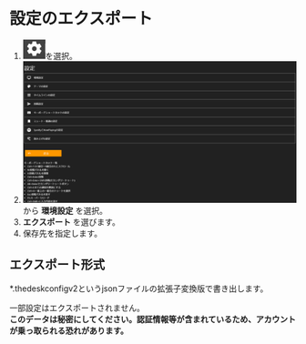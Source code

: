 # 設定のエクスポート


1. ![settings1](https://raw.githubusercontent.com/cutls/TheDeskDocs/master/media/settings1.png)を選択。
1. ![settings2](https://raw.githubusercontent.com/cutls/TheDeskDocs/master/media/settings2.png)から __環境設定__ を選択。
1. __エクスポート__ を選びます。
1. 保存先を指定します。
  
## エクスポート形式
\*.thedeskconfigv2というjsonファイルの拡張子変換版で書き出します。

一部設定はエクスポートされません。  
**このデータは秘密にしてください。認証情報等が含まれているため、アカウントが乗っ取られる恐れがあります。**
